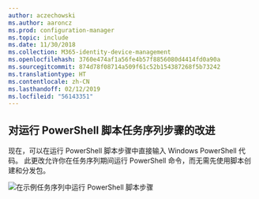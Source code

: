 ```yaml
---
author: aczechowski
ms.author: aaroncz
ms.prod: configuration-manager
ms.topic: include
ms.date: 11/30/2018
ms.collection: M365-identity-device-management
ms.openlocfilehash: 3760e474af1a56fe4b57f8856080d4414fd0a90a
ms.sourcegitcommit: 874d78f08714a509f61c52b154387268f5b73242
ms.translationtype: HT
ms.contentlocale: zh-CN
ms.lasthandoff: 02/12/2019
ms.locfileid: "56143351"
---
```

## <a name="bkmk_posh"></a> 对运行 PowerShell 脚本任务序列步骤的改进
<!--1359389--> 现在，可以在运行 PowerShell 脚本步骤中直接输入 Windows PowerShell 代码。 此更改允许你在任务序列期间运行 PowerShell 命令，而无需先使用脚本创建和分发包。

![在示例任务序列中运行 PowerShell 脚本步骤](../../media/1359389-powershell-ts-step.png)

